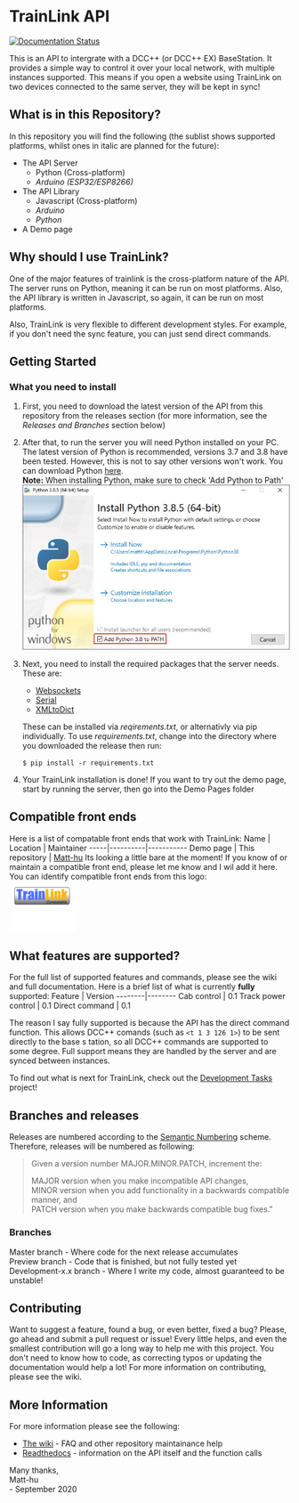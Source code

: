 # TrainLink API
[![Documentation Status](https://readthedocs.org/projects/trainlink-api/badge/?version=latest)](https://trainlink-api.readthedocs.io/en/latest/?badge=latest)

This is an API to intergrate with a DCC++ (or DCC++ EX) BaseStation. It provides a simple way to control it over your local network, with multiple instances supported. This means if you open a website using TrainLink on two devices connected to the same server, they will be kept in sync!

 ## What is in this Repository?
 In this repository you will find the following (the sublist shows supported platforms, whilst ones in italic are planned for the future):
* The API Server
    * Python (Cross-platform)
    * _Arduino (ESP32/ESP8266)_
* The API Library
    * Javascript (Cross-platform)
    * _Arduino_
    * _Python_
* A Demo page

## Why should I use TrainLink?
One of the major features of trainlink is the cross-platform nature of the API. The server runs on Python, meaning it can be run on most platforms. Also, the API library is written in Javascript, so again, it can be run on most platforms.

Also, TrainLink is very flexible to different development styles. For example, if you don't need the sync feature, you can just send direct commands.

## Getting Started
### What you need to install
1. First, you need to download the latest version of the API from this repository from the releases section (for more information, see the _Releases and Branches_ section below)
1. After that, to run the server you will need Python installed on your PC. The latest version of Python is recommended, versions 3.7 and 3.8 have been tested. However, this is not to say other versions won't work. You can download Python [here](https://www.python.org/downloads/).  
__Note:__ When installing Python, make sure to check 'Add Python to Path'
![How to enable add python to path](/documentation/images/install-python-path.jpg)

1. Next, you need to install the required packages that the server needs. These are:
    * [Websockets](https://pypi.org/project/websockets/)
    * [Serial](https://pypi.org/project/pyserial/) 
    * [XMLtoDict](https://pypi.org/project/xmltodict/) 

    These can be installed via _reqirements.txt_, or alternativly via pip individually. To use _requirements.txt_, change into the directory where you downloaded the release then run:
    ```console
    $ pip install -r requirements.txt
    ```
1. Your TrainLink installation is done! If you want to try out the demo page, start by running the server, then go into the Demo Pages folder

## Compatible front ends
Here is a list of compatable front ends that work with TrainLink:
Name | Location | Maintainer
-----|----------|-----------
Demo page | This repository | [Matt-hu](https://github.com/matt-hu)
Its looking a little bare at the moment! If you know of or maintain a compatible front end, please let me know and I wil add it here.  
You can identify compatible front ends from this logo:  
[![Trainlink compatible icon](/Documentation/images/compatible-icon-small.png)](https://matt-hu.github.io/trainlink-api)

## What features are supported?
For the full list of supported features and commands, please see the wiki and full documentation. Here is a brief list of what is currently __fully__ supported:
Feature | Version
--------|--------
Cab control | 0.1
Track power control | 0.1
Direct command | 0.1

The reason I say fully supported is because the API has the direct command function. This allows DCC++ comands (such as `<t 1 3 126 1>`) to be sent directly to the base s tation, so all DCC++ commands are supported to some degree. Full support means they are handled by the server and are synced between instances.

To find out what is next for TrainLink, check out the [Development Tasks](https://github.com/matt-hu/trainlink-api/projects/1) project!

## Branches and releases
Releases are numbered according to the [Semantic Numbering](https://semver.org/) scheme. Therefore, releases will be numbered as following:

>Given a version number MAJOR.MINOR.PATCH, increment the:
>
>MAJOR version when you make incompatible API changes,  
MINOR version when you add functionality in a backwards compatible manner, and  
PATCH version when you make backwards compatible bug fixes."

### Branches
Master branch - Where code for the next release accumulates  
Preview branch - Code that is finished, but not fully tested yet  
Development-x.x branch - Where I write my code, almost guaranteed to be unstable!

## Contributing
Want to suggest a feature, found a bug, or even better, fixed a bug? Please, go ahead and submit a pull request or issue! Every little helps, and even the smallest contribution will go a long way to help me with this project. You don't need to know how to code, as correcting typos or updating the documentation would help a lot! For more information on contributing, please see the wiki.

## More Information
For more information please see the following:
* [The wiki](https://matt-hu.github.io/trainlink-api) - FAQ and other repository maintainance help
* [Readthedocs](https://matt-hu.github.io/trainlink-api) - information on the API itself and the function calls

Many thanks,  
Matt-hu  
\- September 2020